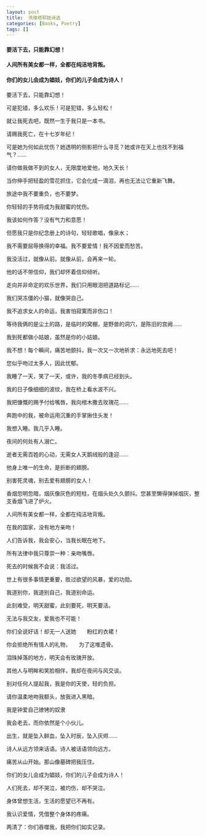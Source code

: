 ```yaml
---
layout: post
title:  茨维塔耶娃诗选
categories: [Books, Poetry]
tags: []
---
```

#### 要活下去，只能靠幻想！
#### 人间所有美女都一样，全都在纯洁地背叛。
#### 你们的女儿会成为娼妓，你们的儿子会成为诗人！
<!-- more -->
要活下去，只能靠幻想！

可是犯错，多么欢乐！可是犯错，多么轻松！

就让我死去吧，既然一生于我只是一本书。

请赐我死亡，在十七岁年纪！

可是她为何如此忧伤？她透明的侧影把什么寻觅？她或许在天上也找不到福气？……

请你做我做不到的女人，无限度地爱他，地久天长！

当你伸手把轻盈的雪花抓住，它会化成一滴泪，再也无法让它重新飞舞。

旅途中我不要重负，也不要梦。

你轻轻的手势将成为我甜蜜的忧伤。

我该如何作答？没有气力和意愿！

但愿我只是你纪念册上的诗句，轻轻歌唱，像泉水；

我不需要屈辱换得的幸福。我不要爱情！我不因爱而愁苦。

我没活过，就像从前。就像从前，会再来一轮。

他的话不带信仰，我们却怀着信仰倾听。

走向并非命定的欢乐世界，我们只用眼泪把道路标记……

我们哭冻僵的小猫，就像哭自己。

我不追求女人的命运，我害怕寂寞而非伤口！

等待我俩的是尘土的路，是临时的窝棚，是野兽的洞穴，是陈旧的宫阙……

我到死都做小姑娘，虽然是你的小姑娘。

我不想！每个瞬间，痛苦地颤抖，我一次又一次地祈求：永远地死去吧！

您似乎吻过太多人，因此忧郁。

我睡了一天，笑了一天，或许，我的冬季病已经到头。

我的日子像细细的波纹，我在桥上看水波不兴。

我把慷慨的赐予付给嘴唇，我向棺木撒去玫瑰花……

奔跑中的我，被命运用沉重的手掌揪住头发！

我想入睡。我几乎入睡。

夜间的何处有人溺亡。

逝者无需百姓的心动，无需女人天鹅绒般的逢迎……

他身上唯一的生命，是折断的翅膀。

别害死灵魂，别去爱有翅膀的女人！

香烟忽明忽暗，烟灰像灰色的短柱，在烟头处久久颤抖。您甚至懒得弹掉烟灰，整支香烟飞进了炉火。

人间所有美女都一样，全都在纯洁地背叛。

在我的国家，没有地方亲吻！

人们告诉我，我会安心，当我长眠在地下。

所有法律中我只尊崇一种：亲吻嘴唇。

死去的时候我不会说：我活过。

世上有很多事情更重要，胜过欲望的风暴，爱的功勋。

我道别你，我道别自己，我道别命运。

此刻难受，明天甜蜜，此刻要死，明天要活。

无法与我交友，爱我也不可能！

你们全说好话！却无一人送她　　粉红的衣裙！

你会拒绝所有情人的礼物，　　为了这堆遗骨。

泪珠掉落的地方，明天会有玫瑰开放。

其他人与明眸和笑脸相伴，我却在夜间与风交谈。

别对任何人提起我，我是你的天使，轻的负担。

请你温柔地吻我额头，放我进入黑暗。

我是钟爱自己镣铐的奴隶

我会老去，而你依然是个小伙儿。

出生，就是坠入鲜血，坠入时辰，坠入灰烬……

诗人从远方领来话语。诗人被话语领向远方。

痛苦从山开始。那山像墓碑把我压住。

你们的女儿会成为娼妓，你们的儿子会成为诗人！

人们死去，却不哭泣，被灼伤，却不哭泣。

身体曾想生活，生活的愿望已不再有。

我认识爱情，凭借整个身体的疼痛。

两清了：你们吞噬我，我把你们如实记录。
